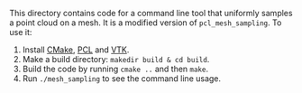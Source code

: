 This directory contains code for a command line tool that uniformly samples a point cloud on a mesh. It is a modified version of `pcl_mesh_sampling`. To use it:
1. Install [CMake](https://cmake.org/download/), [PCL](http://pointclouds.org/downloads/) and [VTK](https://vtk.org/download/).
2. Make a build directory: `makedir build & cd build`.
3. Build the code by running `cmake ..` and then `make`.
4. Run `./mesh_sampling` to see the command line usage.